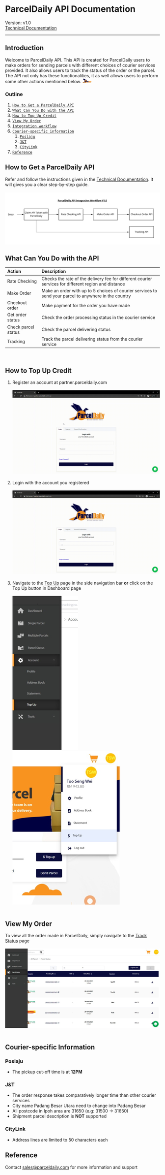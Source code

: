 # ParcelDaily API Documentation
Version: v1.0 <br/>
[Technical Documentation](https://parceldaily.docs.apiary.io)
***

## Introduction
Welcome to ParcelDaily API. This API is created for ParcelDaily users to make orders for sending parcels with different choices of courier services provided. It also allows users to track the status of the order or the parcel. The API not only has these functionalities, it as well allows users to perform some other actions mentioned below. 
![ParcelDailyLogo](/images/logo.png "ParcelDaily")

### Outline
1. [`How to Get a ParcelDaily API`](##How-to-Get-a-ParcelDaily-API)
2. [`What Can You Do with the API`](##What-can-you-do-with-the-api)
3. [`How to Top Up Credit`](##How-to-Top-Up-Credit)
4. [`View My Order`](##View-My-Order)
5. [`Integration workflow`](##Integration-workflow)
6. [`Courier-specific information`](##Courier-specific-information)
   1. [`Poslaju`](###poslaju)
   2. [`J&T`](###j&t)
   <!-- 3. [`Ninjavan`](###ninjavan)
   4. [`DHL`](###dhl) -->
   3. [`CityLink`](###citylink)
7. [`Reference`](##Reference)

## How to Get a ParcelDaily API
Refer and follow the instructions given in the [Technical Documentation](https://parceldaily.docs.apiary.io). It will gives you a clear step-by-step guide.<br/><br/>
![Integration Workflow](/images/integration_workflow.jpg)
## What Can You Do with the API
| Action              | Description                                                                                           |
|:------------------- |:----------------------------------------------------------------------------------------------------- |
| Rate Checking       | Checks the rate of the delivery fee for different courier services for different region and distance  |
| Make Order          | Make an order with up to 5 choices of courier services to send your parcel to anywhere in the country |
| Checkout order      | Make payment for the order you have made                                                              |
| Get order status    | Check the order processing status in the courier service                                              |
| Check parcel status | Check the parcel delivering status                                                                    |
| Tracking            | Track the parcel delivering status from the courier service                                           |

<br/>

<!-- 1. Rate Checking

   >Checks the rate of the delivery fee for different courier services for different region and distance.

2. Make order

   >Make an order with up to 5 choices of courier services to send your parcel to anywhere in the country.

3. Checkout order

   >Make payment for the order you have made.

4. Get order status

   >Check the order processing status in the courier service.

5. Check parcel status

   >Check the parcel delivering status.

6. Tracking
   
   >Track the parcel delivering status from the courier service. -->

## How to Top Up Credit
1. Register an account at partner.parceldaily.com <br/><br/>
![Register Page](/images/register.gif "Register page")<br/><br/>
2. Login with the account you registered<br/><br/>
![Login Page](/images/login.gif "Login page")<br/><br/>
3. Navigate to the [Top Up](http://partner.parceldaily.com/profile/top-up) page in the side navigation bar **or** 
click on the Top Up button in Dashboard page<br/><br/>
![Navbar TopUp](/images/navbar_topup.jpeg "Top Up page in navigation bar")      ![Dashboard TopUp](/images/dashboard_topup.jpeg "Top Up button in dashboard")<br/><br/>


## View My Order
To view all the order made in ParcelDaily, simply navigate to the [Track Status](http://partner.parceldaily.com/parcel-status) page <br/><br/>
![Track Status Page](/images/trackPage.jpeg "Check all orders")<br/><br/>


## Courier-specific Information
### Poslaju
- The pickup cut-off time is at **12PM**

### J&T
- The order response takes comparatively longer time than other courier services
- City name Padang Besar Utara need to change into Padang Besar
- All postcode in Ipoh area are 31650 (e.g: 31500 -> 31650)
- Shipment parcel description is **NOT** supported

<!-- ### NinjaVan
- Generation of API token is limited to **10 times** per minute, else one will be blocked for 1 hour
- Token validation period is dynamic ranges between 1 hour and 30 days
- A new OAuth access token will be generated automatically 5 minutes before the token expires -->

<!-- ### DHL
-  -->

### CityLink
<!-- - The token renew every 7 days -->
- Address lines are limited to 50 characters each
<!-- - **DOES NOT** return error state, errors are reflected in the return code and return message in success state
- Connote is given in base64 binary form therefore conversion is required to get the pdf version -->

## Reference
Contact <sales@parceldaily.com> for more information and support
